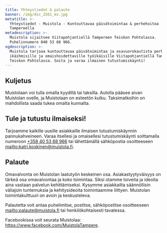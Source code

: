 ```yaml
---
title: Yhteystiedot & palaute
banner: /img/dsc_2561_mv.jpg
metatitle: >-
  Yhteystiedot - Muistola - Kuntouttavaa päivätoimintaa & perhehoitoa
  Tampereella
metadescription: >-
  Muistola sijaitsee Viitapohjantiellä Tampereen Teiskon Pohtolassa.
  Puhelinnumero 040 53 68 966.
ogdescription: >-
  Muistola tarjoaa kuntouttavaa päivätoimintaa ja osavuorokautista perhehoitoa
  ikäihmisille ja omaishoidettaville työikäisille Viitapohjantiellä Tampereen
  Teiskon Pohtolassa. Soita ja varaa ilmainen tutustumiskäynti!
---
```

## Kuljetus

Muistolaan voi tulla omalla kyydillä tai taksilla. Autolla pääsee aivan Muistolan ovelle, ja Muistolaan on esteetön kulku. Taksimatkoihin on mahdollista saada tukea omalta kunnalta.

## Tule ja tutustu ilmaiseksi!

Tarjoamme kaikille uusille asiakkaille ilmaisen tutustumiskäynnin pannukahveineen. Varaa itsellesi ja omaisellesi tutustumiskäynti soittamalla numeroon [+358 40 53 68 966](tel:+358405368966) tai lähettämällä sähköpostia osoitteeseen <mailto:katri.koskinen@muistola.fi>.

## Palaute

Omavalvonta on Muistolan laatutyön keskeinen osa. Asiakastyytyväisyys on tärkeä osa omavalvontaa ja koko toimintaa. Siksi otamme toiveita ja ideoita aina vastaan palvelun kehittämiseksi. Kysymme asiakkailta säännöllisin väliajoin tuntemuksia ja  kehitysideoita toimintaamme liittyen. Muistolan toimintakulttuuri on avoin ja keskusteleva.

Palautetta voit antaa puhelimitse, postitse, sähköpostitse osoitteeseen <mailto:palaute@muistola.fi> tai henkilökohtaisesti tavatessa. 

Facebookissa voit seurata Muistolaa: https://www.facebook.com/MuistolaTampere.
